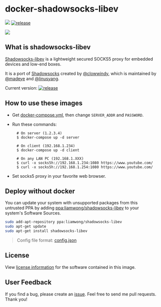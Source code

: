 docker-shadowsocks-libev
========================

[![](https://github.com/easypi/docker-shadowsocks-libev/actions/workflows/build.yaml/badge.svg)](https://github.com/EasyPi/docker-shadowsocks-libev)
[![release](https://img.shields.io/github/release/EasyPi/docker-shadowsocks-libev.svg)](https://github.com/EasyPi/docker-shadowsocks-libev/releases/latest)

[![](http://dockeri.co/image/vimagick/shadowsocks-libev)][11]

## What is shadowsocks-libev

[Shadowsocks-libev][1] is a lightweight secured SOCKS5 proxy for embedded devices
and low-end boxes.

It is a port of [Shadowsocks][2] created by [@clowwindy][3], which is maintained by
[@madeye][4] and [@linusyang][5].

Current version: [![release](https://img.shields.io/github/release/shadowsocks/shadowsocks-libev.svg)][6]

## How to use these images

- Get [docker-compose.yml][7], then change `SERVER_ADDR` and `PASSWORD`.

- Run these commands:

        # On server (1.2.3.4)
        $ docker-compose up -d server

        # On client (192.168.1.234)
        $ docker-compose up -d client

        # On any LAN PC (192.168.1.XXX)
        $ curl -x socks5h://192.168.1.234:1080 https://www.youtube.com/
        $ curl -x socks5h://192.168.1.254:1080 https://www.youtube.com/

- Set socks5 proxy in your favorite web browser.

## Deploy without docker

You can update your system with unsupported packages from this untrusted PPA by
adding [ppa:liamwong/shadowsocks-libev][12] to your system's Software Sources.

```bash
sudo add-apt-repository ppa:liamwong/shadowsocks-libev
sudo apt-get update
sudo apt-get install shadowsocks-libev
```

> Config file format: [config.json](https://shadowsocks.org/guide/configs.html)

## License

View [license information][9] for the software contained in this image.

## User Feedback

If you find a bug, please create an [issue][10].
Feel free to send me pull requests. Thank you!

[1]: http://shadowsocks.org/
[2]: https://github.com/shadowsocks/shadowsocks
[3]: https://github.com/clowwindy
[4]: https://github.com/madeye
[5]: https://github.com/linusyang
[6]: https://github.com/shadowsocks/shadowsocks-libev/releases/latest
[7]: https://github.com/EasyPi/docker-shadowsocks-libev/raw/master/docker-compose.yml
[8]: https://duckduckgo.com/?q=password+12&t=ffsb&ia=answer
[9]: https://github.com/shadowsocks/shadowsocks-libev#license
[10]: https://github.com/EasyPi/docker-shadowsocks-libev/issues
[11]: https://hub.docker.com/r/vimagick/shadowsocks-libev/
[12]: https://launchpad.net/~liamwong/+archive/ubuntu/shadowsocks-libev
